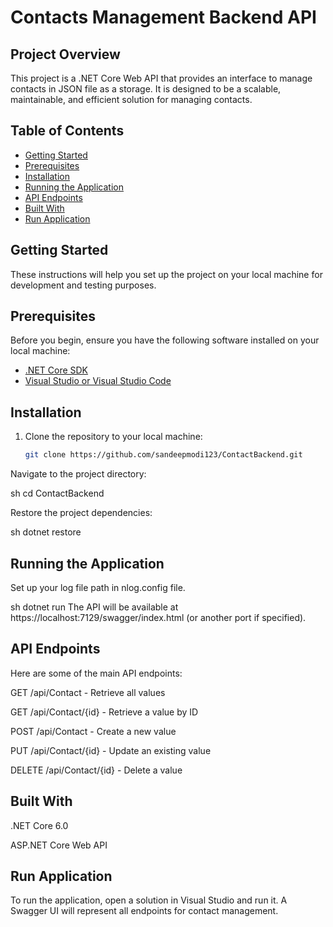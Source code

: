 # Contacts Management Backend API

## Project Overview
This project is a .NET Core Web API that provides an interface to manage contacts in JSON file as a storage. It is designed to be a scalable, maintainable, and efficient solution for managing contacts.

## Table of Contents
- [Getting Started](#getting-started)
- [Prerequisites](#prerequisites)
- [Installation](#installation)
- [Running the Application](#running-the-application)
- [API Endpoints](#api-endpoints)
- [Built With](#built-with)
- [Run Application](#run-application)

## Getting Started
These instructions will help you set up the project on your local machine for development and testing purposes.

## Prerequisites
Before you begin, ensure you have the following software installed on your local machine:
- [.NET Core SDK](https://dotnet.microsoft.com/download)
- [Visual Studio or Visual Studio Code](https://visualstudio.microsoft.com/)

## Installation
1. Clone the repository to your local machine:
   ```sh
   git clone https://github.com/sandeepmodi123/ContactBackend.git
Navigate to the project directory:

  sh
  cd ContactBackend

Restore the project dependencies:

  sh
  dotnet restore
## Running the Application
Set up your log file path in nlog.config file.

  sh
  dotnet run
The API will be available at https://localhost:7129/swagger/index.html (or another port if specified).

## API Endpoints
Here are some of the main API endpoints:

GET /api/Contact - Retrieve all values

GET /api/Contact/{id} - Retrieve a value by ID

POST /api/Contact - Create a new value

PUT /api/Contact/{id} - Update an existing value

DELETE /api/Contact/{id} - Delete a value

## Built With
.NET Core 6.0

ASP.NET Core Web API

## Run Application
To run the application, open a solution in Visual Studio and run it. A Swagger UI will represent all endpoints for contact management.

